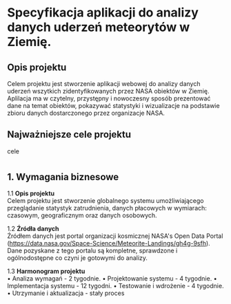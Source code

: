 # Specyfikacja aplikacji do analizy danych uderzeń meteorytów w Ziemię.  
## Opis projektu  
Celem projektu jest stworzenie aplikacji webowej do analizy danych uderzeń wszytkich zidentyfikowanych przez NASA obiektów w Ziemię. Aplilacja ma w czytelny, przystępny i nowoczesny sposób prezentować dane na temat obiektów, pokazywać statystyki i wizualizacje na podstawie zbioru danych dostarczonego przez organizacje NASA.
## Najważniejsze cele projektu  
cele
#

## 1. Wymagania biznesowe
1.1 **Opis projektu**  
Celem projektu jest stworzenie globalnego systemu umożliwiającego przeglądanie statystyk zatrudnienia, danych płacowych w wymiarach: czasowym, geograficznym oraz danych osobowych. 

1.2 **Źródła danych**  
Źródłem danych jest portal organizacji kosmicznej NASA's Open Data Portal (https://data.nasa.gov/Space-Science/Meteorite-Landings/gh4g-9sfh).
Dane pozyskane z tego portalu są kompletne, sprawdzone i ogólnodostępne co czyni je gotowymi do analizy.

1.3 **Harmonogram projektu**  
• Analiza wymagań - 2 tygodnie.
• Projektowanie systemu - 4 tygodnie.
• Implementacja systemu - 12 tygodni.
• Testowanie i wdrożenie - 4 tygodnie.
• Utrzymanie i aktualizacja - stały proces
